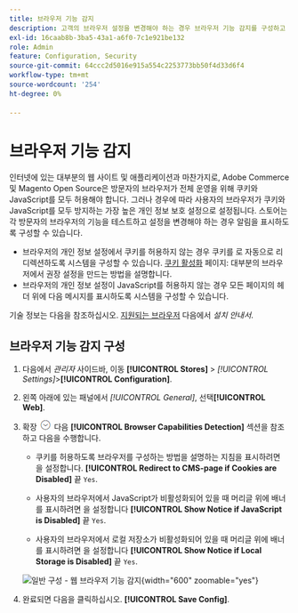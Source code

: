 ```yaml
---
title: 브라우저 기능 감지
description: 고객의 브라우저 설정을 변경해야 하는 경우 브라우저 기능 감지를 구성하고 알림을 표시하는 방법에 대해 알아봅니다.
exl-id: 16caab8b-3ba5-43a1-a6f0-7c1e921be132
role: Admin
feature: Configuration, Security
source-git-commit: 64ccc2d5016e915a554c2253773bb50f4d33d6f4
workflow-type: tm+mt
source-wordcount: '254'
ht-degree: 0%

---
```


# 브라우저 기능 감지

인터넷에 있는 대부분의 웹 사이트 및 애플리케이션과 마찬가지로, Adobe Commerce 및 Magento Open Source은 방문자의 브라우저가 전체 운영을 위해 쿠키와 JavaScript를 모두 허용해야 합니다. 그러나 경우에 따라 사용자의 브라우저가 쿠키와 JavaScript를 모두 방지하는 가장 높은 개인 정보 보호 설정으로 설정됩니다. 스토어는 각 방문자의 브라우저의 기능을 테스트하고 설정을 변경해야 하는 경우 알림을 표시하도록 구성할 수 있습니다.

- 브라우저의 개인 정보 설정에서 쿠키를 허용하지 않는 경우 쿠키를 로 자동으로 리디렉션하도록 시스템을 구성할 수 있습니다. [쿠키 활성화](../content-design/pages.md#enable-cookies) 페이지: 대부분의 브라우저에서 권장 설정을 만드는 방법을 설명합니다.
- 브라우저의 개인 정보 설정이 JavaScript를 허용하지 않는 경우 모든 페이지의 헤더 위에 다음 메시지를 표시하도록 시스템을 구성할 수 있습니다.

기술 정보는 다음을 참조하십시오. [지원되는 브라우저](https://experienceleague.adobe.com/docs/commerce-operations/installation-guide/system-requirements.html#supported-browsers) 다음에서 _설치 안내서_.

## 브라우저 기능 감지 구성

1. 다음에서 _관리자_ 사이드바, 이동 **[!UICONTROL Stores]** > _[!UICONTROL Settings]_>**[!UICONTROL Configuration]**.

1. 왼쪽 아래에 있는 패널에서 _[!UICONTROL General]_, 선택&#x200B;**[!UICONTROL Web]**.

1. 확장 ![확장 선택기](../assets/icon-display-expand.png) 다음 **[!UICONTROL Browser Capabilities Detection]** 섹션을 참조하고 다음을 수행합니다.

   - 쿠키를 허용하도록 브라우저를 구성하는 방법을 설명하는 지침을 표시하려면 을 설정합니다. **[!UICONTROL Redirect to CMS-page if Cookies are Disabled]** 끝 `Yes`.

   - 사용자의 브라우저에서 JavaScript가 비활성화되어 있을 때 머리글 위에 배너를 표시하려면 을 설정합니다 **[!UICONTROL Show Notice if JavaScript is Disabled]** 끝 `Yes`.

   - 사용자의 브라우저에서 로컬 저장소가 비활성화되어 있을 때 머리글 위에 배너를 표시하려면 을 설정합니다 **[!UICONTROL Show Notice if Local Storage is Disabled]** 끝 `Yes`.

   ![일반 구성 - 웹 브라우저 기능 감지](../configuration-reference/general/assets/web-browser-capabilities-detection.png){width="600" zoomable="yes"}

1. 완료되면 다음을 클릭하십시오. **[!UICONTROL Save Config]**.
